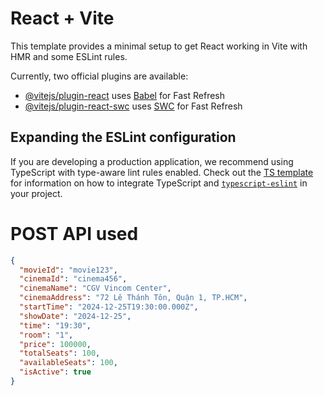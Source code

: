 # React + Vite

This template provides a minimal setup to get React working in Vite with HMR and some ESLint rules.

Currently, two official plugins are available:

- [@vitejs/plugin-react](https://github.com/vitejs/vite-plugin-react/blob/main/packages/plugin-react) uses [Babel](https://babeljs.io/) for Fast Refresh
- [@vitejs/plugin-react-swc](https://github.com/vitejs/vite-plugin-react/blob/main/packages/plugin-react-swc) uses [SWC](https://swc.rs/) for Fast Refresh

## Expanding the ESLint configuration

If you are developing a production application, we recommend using TypeScript with type-aware lint rules enabled. Check out the [TS template](https://github.com/vitejs/vite/tree/main/packages/create-vite/template-react-ts) for information on how to integrate TypeScript and [`typescript-eslint`](https://typescript-eslint.io) in your project.

# POST API used
```json
{
  "movieId": "movie123",
  "cinemaId": "cinema456", 
  "cinemaName": "CGV Vincom Center",
  "cinemaAddress": "72 Lê Thánh Tôn, Quận 1, TP.HCM",
  "startTime": "2024-12-25T19:30:00.000Z",
  "showDate": "2024-12-25",
  "time": "19:30",
  "room": "1",
  "price": 100000,
  "totalSeats": 100,
  "availableSeats": 100,
  "isActive": true
}
